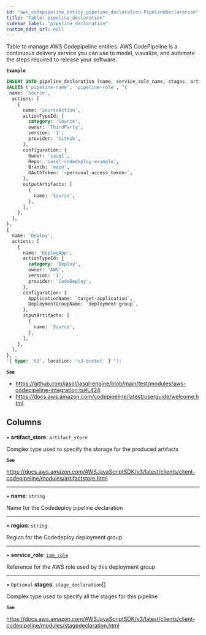 ```yaml
---
id: "aws_codepipeline_entity_pipeline_declaration.PipelineDeclaration"
title: "Table: pipeline_declaration"
sidebar_label: "pipeline_declaration"
custom_edit_url: null
---
```


Table to manage AWS Codepipeline entities. AWS CodePipeline is a continuous delivery service you can
use to model, visualize, and automate the steps required to release your software.

**`Example`**

```sql
INSERT INTO pipeline_declaration (name, service_role_name, stages, artifact_store)
VALUES ('pipeline-name', 'pipeline-role', "{
 name: 'Source',
  actions: [
    {
      name: 'SourceAction',
      actionTypeId: {
        category: 'Source',
        owner: 'ThirdParty',
        version: '1',
        provider: 'GitHub',
      },
      configuration: {
        Owner: 'iasql',
        Repo: 'iasql-codedeploy-example',
        Branch: 'main',
        OAuthToken: `<personal_access_token>`,
      },
      outputArtifacts: [
        {
          name: 'Source',
        },
      ],
    },
  ],
},
{
  name: 'Deploy',
  actions: [
    {
      name: 'DeployApp',
      actionTypeId: {
        category: 'Deploy',
        owner: 'AWS',
        version: '1',
        provider: 'CodeDeploy',
      },
      configuration: {
        ApplicationName: `target-application`,
        DeploymentGroupName: `deployment-group`,
      },
      inputArtifacts: [
        {
          name: 'Source',
        },
      ],
    },
  ],
},',
'{ type: 'S3', location: 's3-bucket' }'");
```

**`See`**

 - https://github.com/iasql/iasql-engine/blob/main/test/modules/aws-codepipeline-integration.ts#L424
 - https://docs.aws.amazon.com/codepipeline/latest/userguide/welcome.html

## Columns

• **artifact\_store**: `artifact_store`

Complex type used to specify the storage for the produced artifacts

**`See`**

https://docs.aws.amazon.com/AWSJavaScriptSDK/v3/latest/clients/client-codepipeline/modules/artifactstore.html

___

• **name**: `string`

Name for the Codedeploy pipeline declaration

___

• **region**: `string`

Region for the Codedeploy deployment group

___

• **service\_role**: [`iam_role`](aws_iam_entity_role.IamRole.md)

Reference for the AWS role used by this deployment group

___

• `Optional` **stages**: `stage_declaration`[]

Complex type used to specify all the stages for this pipeline

**`See`**

https://docs.aws.amazon.com/AWSJavaScriptSDK/v3/latest/clients/client-codepipeline/modules/stagedeclaration.html
